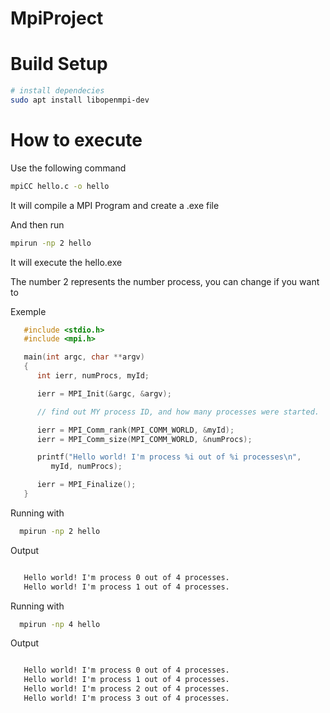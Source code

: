 # MpiProject

# Build Setup
```bash
# install dependecies
sudo apt install libopenmpi-dev
```

# How to execute

Use the following command
```bash
mpiCC hello.c -o hello
```

It will compile a MPI Program and create a .exe file

And then run

```bash
mpirun -np 2 hello
```

It will execute the hello.exe

The number 2 represents the number process, you can change if you want to

Exemple

```c
   #include <stdio.h>
   #include <mpi.h>

   main(int argc, char **argv)
   {
      int ierr, numProcs, myId;

      ierr = MPI_Init(&argc, &argv);

      // find out MY process ID, and how many processes were started.

      ierr = MPI_Comm_rank(MPI_COMM_WORLD, &myId);
      ierr = MPI_Comm_size(MPI_COMM_WORLD, &numProcs);

      printf("Hello world! I'm process %i out of %i processes\n",
         myId, numProcs);

      ierr = MPI_Finalize();
   }
```

Running with
```bash
  mpirun -np 2 hello
```

Output
```cmd

   Hello world! I'm process 0 out of 4 processes.
   Hello world! I'm process 1 out of 4 processes.

```

Running with
```bash
  mpirun -np 4 hello
```

Output
```cmd

   Hello world! I'm process 0 out of 4 processes.
   Hello world! I'm process 1 out of 4 processes.
   Hello world! I'm process 2 out of 4 processes.
   Hello world! I'm process 3 out of 4 processes.
```
